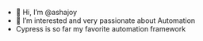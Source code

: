 - 👋 Hi, I’m @ashajoy
- 👀 I’m interested and very passionate about Automation 
- Cypress is so far my favorite automation framework 


<!---
ashajoy/ashajoy is a ✨ special ✨ repository because its `README.md` (this file) appears on your GitHub profile.
You can click the Preview link to take a look at your changes.
--->
